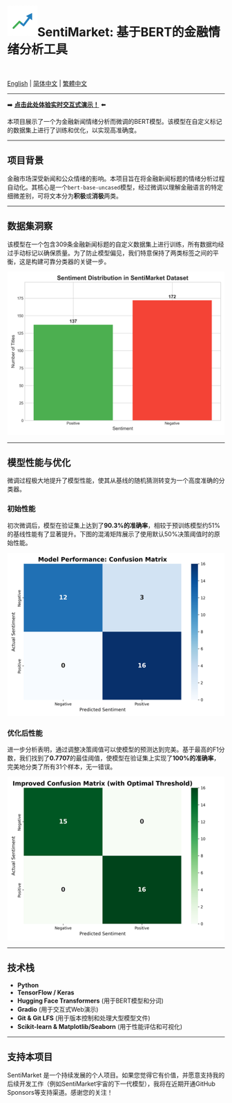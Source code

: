<img src="graphs/sentimarket_logo.png" alt="SentiMarket Logo" width="70" align="left">

# SentiMarket: 基于BERT的金融情绪分析工具
<br>

[English](README.md) | [简体中文](README_zh-CN.md) | [繁體中文](README_zh-HK.md)

---

➡️ **[点击此处体验实时交互式演示！](https://huggingface.co/spaces/charlieskyward/SentiMarket)** ⬅️

本项目展示了一个为金融新闻情绪分析而微调的BERT模型。该模型在自定义标记的数据集上进行了训练和优化，以实现高准确度。

---

## 项目背景

金融市场深受新闻和公众情绪的影响。本项目旨在将金融新闻标题的情绪分析过程自动化。其核心是一个`bert-base-uncased`模型，经过微调以理解金融语言的特定细微差别，可将文本分为**积极**或**消极**两类。

---

## 数据集洞察

该模型在一个包含309条金融新闻标题的自定义数据集上进行训练，所有数据均经过手动标记以确保质量。为了防止模型偏见，我们特意保持了两类标签之间的平衡，这是构建可靠分类器的关键一步。

![数据集分布图](graphs/sentiment_distribution.png)

---

## 模型性能与优化

微调过程极大地提升了模型性能，使其从基线的随机猜测转变为一个高度准确的分类器。

### 初始性能
初次微调后，模型在验证集上达到了**90.3%的准确率**，相较于预训练模型约51%的基线性能有了显著提升。下图的混淆矩阵展示了使用默认50%决策阈值时的原始性能。

![初始混淆矩阵](graphs/confusion_matrix.png)

### 优化后性能
进一步分析表明，通过调整决策阈值可以使模型的预测达到完美。基于最高的F1分数，我们找到了**0.7707**的最佳阈值，使模型在验证集上实现了**100%的准确率**，完美地分类了所有31个样本，无一错误。

![优化后的混淆矩阵](graphs/improved_confusion_matrix.png)

---

## 技术栈

* **Python**
* **TensorFlow / Keras**
* **Hugging Face Transformers** (用于BERT模型和分词)
* **Gradio** (用于交互式Web演示)
* **Git & Git LFS** (用于版本控制和处理大型模型文件)
* **Scikit-learn & Matplotlib/Seaborn** (用于性能评估和可视化)

---

## 支持本项目

SentiMarket 是一个持续发展的个人项目。如果您觉得它有价值，并愿意支持我的后续开发工作（例如SentiMarket宇宙的下一代模型），我将在近期开通GitHub Sponsors等支持渠道。感谢您的关注！
